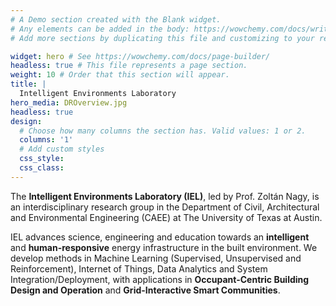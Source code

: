 ```yaml
---
# A Demo section created with the Blank widget.
# Any elements can be added in the body: https://wowchemy.com/docs/writing-markdown-latex/
# Add more sections by duplicating this file and customizing to your requirements.

widget: hero # See https://wowchemy.com/docs/page-builder/
headless: true # This file represents a page section.
weight: 10 # Order that this section will appear.
title: |
  Intelligent Environments Laboratory
hero_media: DROverview.jpg
headless: true
design:
  # Choose how many columns the section has. Valid values: 1 or 2.
  columns: '1'
  # Add custom styles
  css_style:
  css_class:
---
```


The **Intelligent Environments Laboratory (IEL)**, led by Prof. Zoltán Nagy, is an interdisciplinary research group in the Department of Civil, Architectural and Environmental Engineering (CAEE) at The University of Texas at Austin.
  
IEL advances science, engineering and education towards an **intelligent** and **human-responsive** energy infrastructure in the built environment. We develop methods in Machine Learning (Supervised, Unsupervised and Reinforcement), Internet of Things, Data Analytics and System Integration/Deployment, with applications in **Occupant-Centric Building Design and Operation** and **Grid-Interactive Smart Communities**.
